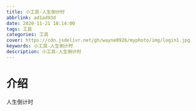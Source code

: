 ```yaml
---
title: 小工具-人生倒计时
abbrlink: ad1ad93d
date: 2020-11-21 18:14:00
tags: 工具
categories: 工具
cover: https://cdn.jsdelivr.net/gh/wayne0926/myphoto/img/login1.jpg
keywords: 小工具-人生倒计时
description: 小工具-人生倒计时
---
```


# 介绍
人生倒计时
